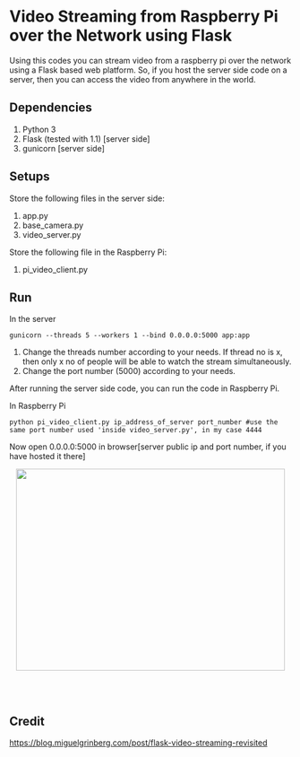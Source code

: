 # Video Streaming from Raspberry Pi over the Network using Flask
Using this codes you can stream video from a raspberry pi over the network using a Flask based web platform. So, if you host the server side code on a server, then you can access the video from anywhere in the world.

## Dependencies

1. Python 3
2. Flask (tested with 1.1) [server side]
3. gunicorn [server side]

## Setups
Store the following files in the server side:
1. app.py
2. base_camera.py
3. video_server.py

Store the following file in the Raspberry Pi:
1. pi_video_client.py


## Run 

In the server
```
gunicorn --threads 5 --workers 1 --bind 0.0.0.0:5000 app:app		
```

1. Change the threads number according to your needs. If thread no is x, then only x no of people will be able to watch the stream simultaneously.
2. Change the port number (5000) according to your needs.

After running the server side code, you can run the code in Raspberry Pi.

In Raspberry Pi
```
python pi_video_client.py ip_address_of_server port_number #use the same port number used 'inside video_server.py', in my case 4444
```

Now open 0.0.0.0:5000 in browser[server public ip and port number, if you have hosted it there]

<p align="center">
<a href="#"><img src="map2.gif" alt="" width="480" height="360"></a>
</p>
</br></br>


## Credit
https://blog.miguelgrinberg.com/post/flask-video-streaming-revisited
